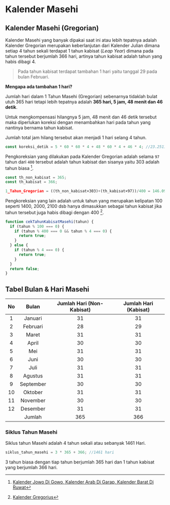 # Kalender Masehi

## Kalender Masehi (Gregorian)

Kalender Masehi yang banyak dipakai saat ini atau lebih tepatnya adalah Kalender Gregorian merupakan keberlanjutan dari Kalender Julian dimana setiap 4 tahun sekali terdapat 1 tahun kabisat (_Leap Year_) dimana pada tahun tersebut berjumlah 366 hari, artinya tahun kabisat adalah tahun yang habis dibagi 4.

> Pada tahun kabisat terdapat tambahan 1 hari yaitu tanggal 29 pada bulan Februari.

**Mengapa ada tambahan 1 hari?**

Jumlah hari dalam 1 Tahun Masehi (Gregorian) sebenarnya tidaklah bulat utuh 365 hari tetapi lebih tepatnya adalah **365 hari, 5 jam, 48 menit dan 46 detik**.

Untuk mengkompensasi hilangnya 5 jam, 48 menit dan 46 detik tersebut maka diperlukan koreksi dengan menambahkan hari pada tahun yang nantinya bernama tahun kabisat.

Jumlah total jam hilang tersebut akan menjadi 1 hari selang 4 tahun.

```javascript
const koreksi_detik = 5 * 60 * 60 * 4 + 48 * 60 * 4 + 46 * 4; //23.2511 jam
```

Pengkoreksian yang dilakukan pada Kalender Gregorian adalah selama `97` tahun dari `400` tersebut adalah tahun kabisat dan sisanya yaitu 303 adalah tahun biasa [^1].

```javascript
const th_non_kabisat = 365;
const th_kabisat = 366;

1_Tahun_Gregorian = ((th_non_kabisat×303)+(th_kabisat×97))/400 = 146.097/400 = 365,2425 hari
```

Pengkoreksian yang lain adalah untuk tahun yang merupakan kelipatan 100 seperti 1400, 2000, 2100 dsb hanya dimasukkan sebagai tahun kabisat jika tahun tersebut juga habis dibagi dengan 400 [^2].

```javascript
function cekTahunKabisatMasehi(tahun) {
  if (tahun % 100 === 0) {
    if (tahun % 400 === 0 && tahun % 4 === 0) {
      return true;
    }
  } else {
    if (tahun % 4 === 0) {
      return true;
    }
  }
  return false;
}
```

## Tabel Bulan & Hari Masehi

| No  |   Bulan   | Jumlah Hari (Non-Kabisat) | Jumlah Hari (Kabisat) |
| :-: | :-------: | :-----------------------: | :-------------------: |
|  1  |  Januari  |            31             |          31           |
|  2  | Februari  |            28             |          29           |
|  3  |   Maret   |            31             |          31           |
|  4  |   April   |            30             |          30           |
|  5  |    Mei    |            31             |          31           |
|  6  |   Juni    |            30             |          30           |
|  7  |   Juli    |            31             |          31           |
|  8  |  Agustus  |            31             |          31           |
|  9  | September |            30             |          30           |
| 10  |  Oktober  |            31             |          31           |
| 11  | November  |            30             |          30           |
| 12  | Desember  |            31             |          31           |
|     |  Jumlah   |            365            |          366          |

### Siklus Tahun Masehi

Siklus tahun Masehi adalah 4 tahun sekali atau sebanyak 1461 Hari.

```javascript
siklus_tahun_masehi = 3 * 365 + 366; //1461 hari
```

3 tahun biasa dengan tiap tahun berjumlah 365 hari dan 1 tahun kabisat yang berjumlah 366 hari.

[^1]: [Kalender Jowo Di Gowo, Kalender Arab Di Garap, Kalender Barat Di Ruwat](https://www.caknun.com/2019/kalender-jowo-digowo-kalender-arab-digarap-kalender-barat-diruwat)
[^2]: [Kalender Gregorius](https://id.wikipedia.org/wiki/Kalender_Gregorius)
